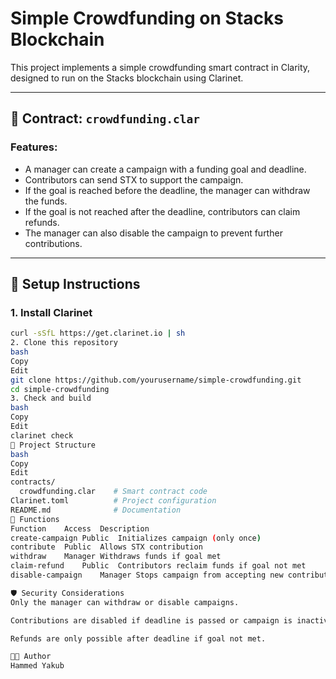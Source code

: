 # Simple Crowdfunding on Stacks Blockchain

This project implements a simple crowdfunding smart contract in Clarity, designed to run on the Stacks blockchain using Clarinet.

---

## 📌 Contract: `crowdfunding.clar`

### Features:
- A manager can create a campaign with a funding goal and deadline.
- Contributors can send STX to support the campaign.
- If the goal is reached before the deadline, the manager can withdraw the funds.
- If the goal is not reached after the deadline, contributors can claim refunds.
- The manager can also disable the campaign to prevent further contributions.

---

## 🚀 Setup Instructions

### 1. Install Clarinet
```bash
curl -sSfL https://get.clarinet.io | sh
2. Clone this repository
bash
Copy
Edit
git clone https://github.com/yourusername/simple-crowdfunding.git
cd simple-crowdfunding
3. Check and build
bash
Copy
Edit
clarinet check
📂 Project Structure
bash
Copy
Edit
contracts/
  crowdfunding.clar    # Smart contract code
Clarinet.toml          # Project configuration
README.md              # Documentation
🧪 Functions
Function	Access	Description
create-campaign	Public	Initializes campaign (only once)
contribute	Public	Allows STX contribution
withdraw	Manager	Withdraws funds if goal met
claim-refund	Public	Contributors reclaim funds if goal not met
disable-campaign	Manager	Stops campaign from accepting new contributions

🛡 Security Considerations
Only the manager can withdraw or disable campaigns.

Contributions are disabled if deadline is passed or campaign is inactive.

Refunds are only possible after deadline if goal not met.

👨‍💻 Author
Hammed Yakub
